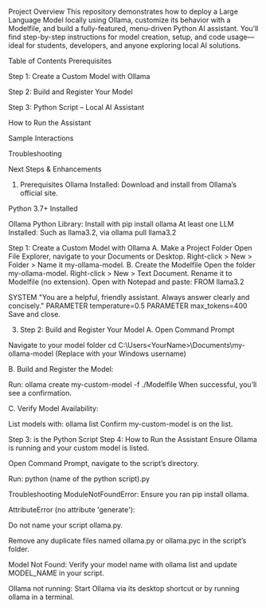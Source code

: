 Project Overview
This repository demonstrates how to deploy a Large Language Model locally using Ollama, customize its behavior with a Modelfile, and build a fully-featured, menu-driven Python AI assistant. You’ll find step-by-step instructions for model creation, setup, and code usage—ideal for students, developers, and anyone exploring local AI solutions.

Table of Contents
Prerequisites

Step 1: Create a Custom Model with Ollama

Step 2: Build and Register Your Model

Step 3: Python Script – Local AI Assistant

How to Run the Assistant

Sample Interactions

Troubleshooting

Next Steps & Enhancements

1. Prerequisites
Ollama Installed: Download and install from Ollama’s official site.

Python 3.7+ Installed

Ollama Python Library: Install with
pip install ollama
At least one LLM Installed: Such as llama3.2, via
ollama pull llama3.2


Step 1: Create a Custom Model with Ollama
A. Make a Project Folder
Open File Explorer, navigate to your Documents or Desktop.
Right-click > New > Folder > Name it my-ollama-model.
B. Create the Modelfile
Open the folder my-ollama-model.
Right-click > New > Text Document.
Rename it to Modelfile (no extension).
Open with Notepad and paste:
FROM llama3.2

SYSTEM "You are a helpful, friendly assistant. Always answer clearly and concisely."
PARAMETER temperature=0.5
PARAMETER max_tokens=400
Save and close.

3. Step 2: Build and Register Your Model
A. Open Command Prompt

Navigate to your model folder
cd C:\Users\<YourName>\Documents\my-ollama-model
(Replace <YourName> with your Windows username)

B. Build and Register the Model:

Run:
ollama create my-custom-model -f ./Modelfile
When successful, you’ll see a confirmation.

C. Verify Model Availability:

List models with:
ollama list
Confirm my-custom-model is on the list.

Step 3:  is the Python Script 
Step 4:
How to Run the Assistant
Ensure Ollama is running and your custom model is listed.

Open Command Prompt, navigate to the script’s directory.

Run:
python (name of the python script).py

Troubleshooting
ModuleNotFoundError: Ensure you ran pip install ollama.

AttributeError (no attribute 'generate'):

Do not name your script ollama.py.

Remove any duplicate files named ollama.py or ollama.pyc in the script’s folder.

Model Not Found: Verify your model name with ollama list and update MODEL_NAME in your script.

Ollama not running: Start Ollama via its desktop shortcut or by running ollama in a terminal.
